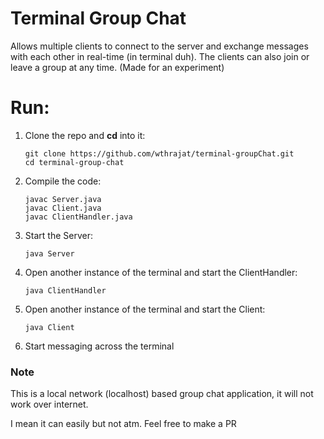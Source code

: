 # Terminal Group Chat

Allows multiple clients to connect to the server and exchange messages with each other in real-time (in terminal duh). The clients can also join or leave a group at any time. (Made for an experiment)

# Run:

1. Clone the repo and **cd** into it:
    ```
    git clone https://github.com/wthrajat/terminal-groupChat.git
    cd terminal-group-chat
    ```

2. Compile the code: 
    ```
    javac Server.java
    javac Client.java
    javac ClientHandler.java
    ```

3. Start the Server:
    ```
    java Server
    ```

4. Open another instance of the terminal and start the ClientHandler:
    ```
    java ClientHandler
    ```

5. Open another instance of the terminal and start the Client:
    ```
    java Client
    ```
    
6. Start messaging across the terminal


### Note

This is a local network (localhost) based group chat application, it will not work over internet.

I mean it can easily but not atm. Feel free to make a PR


